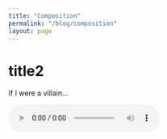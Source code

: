 ```yaml
---
title: "Composition"
permalink: "/blog/composition"
layout: page
---
```


<!DOCTYPE html>
<html>
<head>
  <title>title</title>
</head>
<body>
  <h1>title2</h1>
  <p>If I were a villain...</p>

  <audio controls>
    <source src="../assets/audio/dodoman_theme.mp3" type="audio/mpeg">
    Your browser does not support the audio element.
  </audio>
</body>
</html>
